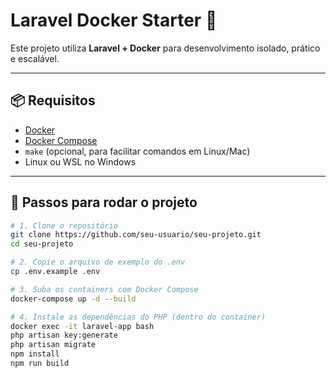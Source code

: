 # Laravel Docker Starter 🚀

Este projeto utiliza **Laravel + Docker** para desenvolvimento isolado, prático e escalável.

---

## 📦 Requisitos

- [Docker](https://www.docker.com/)
- [Docker Compose](https://docs.docker.com/compose/)
- `make` (opcional, para facilitar comandos em Linux/Mac)
- Linux ou WSL no Windows

---

## 🚀 Passos para rodar o projeto

```bash
# 1. Clone o repositório
git clone https://github.com/seu-usuario/seu-projeto.git
cd seu-projeto

# 2. Copie o arquivo de exemplo do .env
cp .env.example .env

# 3. Suba os containers com Docker Compose
docker-compose up -d --build

# 4. Instale as dependências do PHP (dentro do container)
docker exec -it laravel-app bash
php artisan key:generate
php artisan migrate
npm install
npm run build